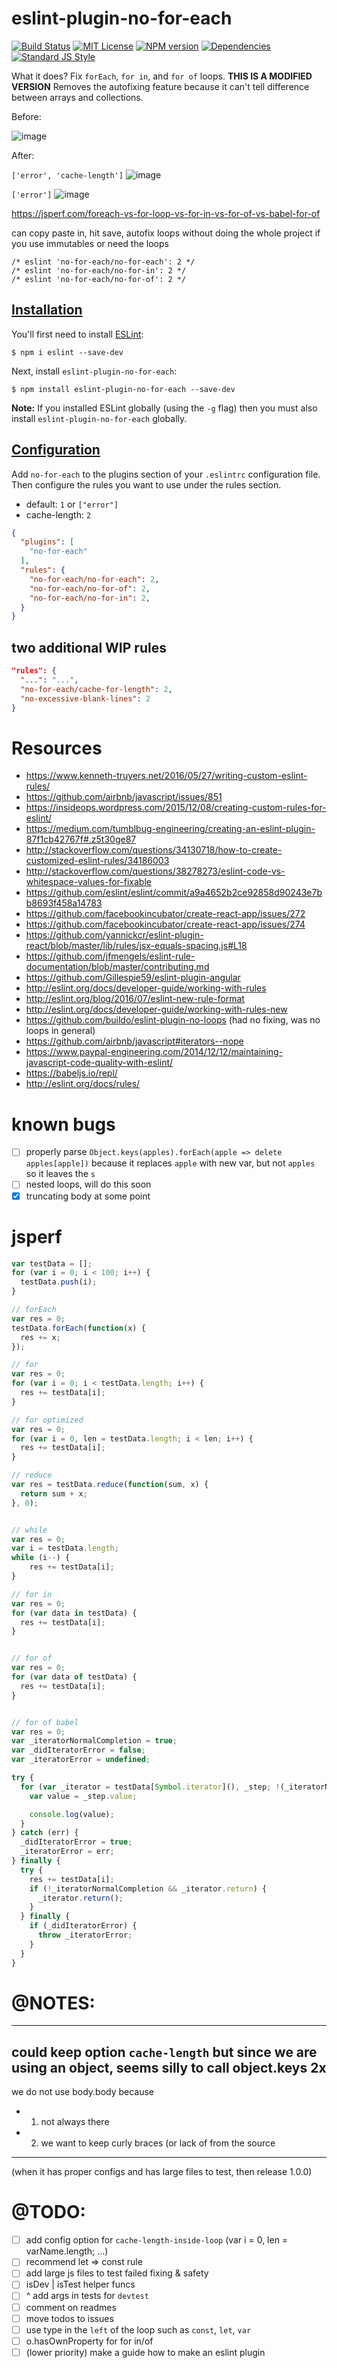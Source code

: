 # eslint-plugin-no-for-each
[![Build Status](https://travis-ci.org/aretecode/eslint-plugin-no-for-each.svg?branch=master)](https://travis-ci.org/aretecode/eslint-plugin-no-for-each)
[![MIT License][license-image]][license-url]
[![NPM version][npm-image]][npm-url]
[![Dependencies][david-deps-img]][david-deps-url]
[![Standard JS Style][standard-image]][standard-url]

[npm-image]: https://img.shields.io/npm/v/eslint-plugin-no-for-each.svg
[npm-url]: https://npmjs.org/package/eslint-plugin-no-for-each
[david-deps-img]: https://david-dm.org/aretecode/eslint-plugin-no-for-each.svg
[david-deps-url]: https://david-dm.org/aretecode/eslint-plugin-no-for-each
[standard-image]: https://img.shields.io/badge/code%20style-standard%2Bes6+-brightgreen.svg
[standard-url]: https://github.com/crocodilejs/eslint-config-aretecode
[license-image]: http://img.shields.io/badge/license-MIT-blue.svg?style=flat
[license-url]: https://spdx.org/licenses/MIT


What it does? Fix `forEach`, `for in`, and `for of` loops.
**THIS IS A MODIFIED VERSION**
Removes the autofixing feature because it can't tell difference between arrays and collections.

Before:

![image](https://cloud.githubusercontent.com/assets/4022631/20047084/8ed348e0-a465-11e6-90f4-4715f5498699.png)

After:

`['error', 'cache-length']`
![image](https://cloud.githubusercontent.com/assets/4022631/20047228/fa5ed9fc-a466-11e6-87b6-f490be782748.png)

`['error']`
![image](https://cloud.githubusercontent.com/assets/4022631/20047232/ffab29a6-a466-11e6-8dcf-436c40d97757.png)

https://jsperf.com/foreach-vs-for-loop-vs-for-in-vs-for-of-vs-babel-for-of

can copy paste in, hit save, autofix loops without doing the whole project if you use immutables or need the loops
```
/* eslint 'no-for-each/no-for-each': 2 */
/* eslint 'no-for-each/no-for-in': 2 */
/* eslint 'no-for-each/no-for-of': 2 */
```

## [Installation](#installation)

You'll first need to install [ESLint](http://eslint.org):

```
$ npm i eslint --save-dev
```

Next, install `eslint-plugin-no-for-each`:

```
$ npm install eslint-plugin-no-for-each --save-dev
```

**Note:** If you installed ESLint globally (using the `-g` flag) then you must also install `eslint-plugin-no-for-each` globally.

## [Configuration](#configuration)
Add `no-for-each` to the plugins section of your `.eslintrc` configuration file.
Then configure the rules you want to use under the rules section.

- default: `1` or `["error"]`
- cache-length: `2`

```json
{
  "plugins": [
    "no-for-each"
  ],
  "rules": {
    "no-for-each/no-for-each": 2,
    "no-for-each/no-for-of": 2,
    "no-for-each/no-for-in": 2,
  }
}
```

## two additional WIP rules
```json
"rules": {
  "...": "...",
  "no-for-each/cache-for-length": 2,
  "no-excessive-blank-lines": 2
}
```

# Resources
- https://www.kenneth-truyers.net/2016/05/27/writing-custom-eslint-rules/
- https://github.com/airbnb/javascript/issues/851
- https://insideops.wordpress.com/2015/12/08/creating-custom-rules-for-eslint/
- https://medium.com/tumblbug-engineering/creating-an-eslint-plugin-87f1cb42767f#.z5t30ge87
- http://stackoverflow.com/questions/34130718/how-to-create-customized-eslint-rules/34186003
- http://stackoverflow.com/questions/38278273/eslint-code-vs-whitespace-values-for-fixable
- https://github.com/eslint/eslint/commit/a9a4652b2ce92858d90243e7bb8693f458a14783
- https://github.com/facebookincubator/create-react-app/issues/272
- https://github.com/facebookincubator/create-react-app/issues/274
- https://github.com/yannickcr/eslint-plugin-react/blob/master/lib/rules/jsx-equals-spacing.js#L18
- https://github.com/jfmengels/eslint-rule-documentation/blob/master/contributing.md
- https://github.com/Gillespie59/eslint-plugin-angular
- http://eslint.org/docs/developer-guide/working-with-rules
- http://eslint.org/blog/2016/07/eslint-new-rule-format
- http://eslint.org/docs/developer-guide/working-with-rules-new
- https://github.com/buildo/eslint-plugin-no-loops (had no fixing, was no loops in general)
- https://github.com/airbnb/javascript#iterators--nope
- https://www.paypal-engineering.com/2014/12/12/maintaining-javascript-code-quality-with-eslint/
- https://babeljs.io/repl/
- http://eslint.org/docs/rules/

# known bugs
- [ ] properly parse `Object.keys(apples).forEach(apple => delete apples[apple])` because it replaces `apple` with new var, but not `apples` so it leaves the `s`
- [ ] nested loops, will do this soon
- [x] truncating body at some point

# jsperf
```javascript
var testData = [];
for (var i = 0; i < 100; i++) {
  testData.push(i);
}

// forEach
var res = 0;
testData.forEach(function(x) {
  res += x;
});

// for
var res = 0;
for (var i = 0; i < testData.length; i++) {
  res += testData[i];
}

// for optimized
var res = 0;
for (var i = 0, len = testData.length; i < len; i++) {
  res += testData[i];
}

// reduce
var res = testData.reduce(function(sum, x) {
  return sum + x;
}, 0);


// while
var res = 0;
var i = testData.length;
while (i--) {
    res += testData[i];
}

// for in
var res = 0;
for (var data in testData) {
  res += testData[i];
}


// for of
var res = 0;
for (var data of testData) {
  res += testData[i];
}


// for of babel
var res = 0;
var _iteratorNormalCompletion = true;
var _didIteratorError = false;
var _iteratorError = undefined;

try {
  for (var _iterator = testData[Symbol.iterator](), _step; !(_iteratorNormalCompletion = (_step = _iterator.next()).done); _iteratorNormalCompletion = true) {
    var value = _step.value;

    console.log(value);
  }
} catch (err) {
  _didIteratorError = true;
  _iteratorError = err;
} finally {
  try {
    res += testData[i];
    if (!_iteratorNormalCompletion && _iterator.return) {
      _iterator.return();
    }
  } finally {
    if (_didIteratorError) {
      throw _iteratorError;
    }
  }
}
```


# @NOTES:
---
could keep option `cache-length`
but since we are using an object,
seems silly to call object.keys 2x
---
we do not use body.body because
- 1) not always there
- 2) we want to keep curly braces (or lack of from the source
----

(when it has proper configs and has large files to test, then release 1.0.0)
# @TODO:
- [ ] add config option for `cache-length-inside-loop` (var i = 0, len = varName.length; ...)
- [ ] recommend let => const rule
- [ ] add large js files to test failed fixing & safety
- [ ] isDev | isTest helper funcs
- [ ] ^ add args in tests for `devtest`
- [ ] comment on readmes
- [ ] move todos to issues
- [ ] use type in the `left` of the loop such as `const`, `let`, `var`
- [ ] o.hasOwnProperty for for in/of
- [ ] (lower priority) make a guide how to make an eslint plugin
